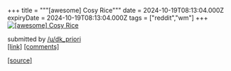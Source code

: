 +++
title = """[awesome] Cosy Rice"""
date = 2024-10-19T08:13:04.000Z
expiryDate = 2024-10-19T08:13:04.000Z
tags = ["reddit","wm"]
+++
[![[awesome] Cosy Rice](https://b.thumbs.redditmedia.com/z96GX5K5B-jQ_A1eAcDAYEY614KzD2BH7LXJ408mGFE.jpg "[awesome] Cosy Rice")](https://www.reddit.com/r/unixporn/comments/1g748k9/awesome_cosy_rice/)

submitted by [/u/dk\_priori](https://www.reddit.com/user/dk_priori)  
[\[link\]](https://www.reddit.com/gallery/1g748k9) [\[comments\]](https://www.reddit.com/r/unixporn/comments/1g748k9/awesome_cosy_rice/)

[[source]](https://www.reddit.com/r/unixporn/comments/1g748k9/awesome_cosy_rice/)
